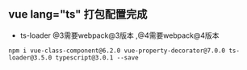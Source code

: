 ## vue lang="ts" 打包配置完成

* ts-loader @3需要webpack@3版本 ,@4需要webpack@4版本

```
npm i vue-class-component@6.2.0 vue-property-decorator@7.0.0 ts-loader@3.5.0 typescript@3.0.1 --save
```

